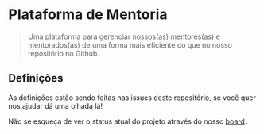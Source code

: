 # Plataforma de Mentoria

> Uma plataforma para gerenciar nossos(as) mentores(as) e mentorados(as) de uma forma mais eficiente do que no nosso repositório no Github.

## Definições

As definições estão sendo feitas nas issues deste repositório, se você quer nos ajudar dá uma olhada lá!

Não se esqueça de ver o status atual do projeto através do nosso [board](https://github.com/training-center/plataforma/projects/1).
